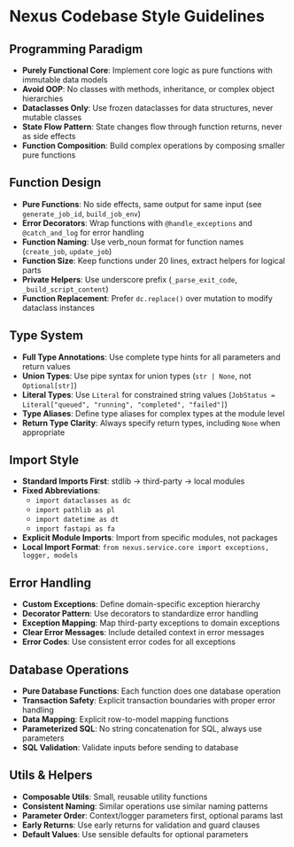 # Nexus Codebase Style Guidelines

## Programming Paradigm
- **Purely Functional Core**: Implement core logic as pure functions with immutable data models
- **Avoid OOP**: No classes with methods, inheritance, or complex object hierarchies
- **Dataclasses Only**: Use frozen dataclasses for data structures, never mutable classes
- **State Flow Pattern**: State changes flow through function returns, never as side effects
- **Function Composition**: Build complex operations by composing smaller pure functions

## Function Design
- **Pure Functions**: No side effects, same output for same input (see `generate_job_id`, `build_job_env`)
- **Error Decorators**: Wrap functions with `@handle_exceptions` and `@catch_and_log` for error handling
- **Function Naming**: Use verb_noun format for function names (`create_job`, `update_job`)
- **Function Size**: Keep functions under 20 lines, extract helpers for logical parts
- **Private Helpers**: Use underscore prefix (`_parse_exit_code`, `_build_script_content`)
- **Function Replacement**: Prefer `dc.replace()` over mutation to modify dataclass instances

## Type System 
- **Full Type Annotations**: Use complete type hints for all parameters and return values
- **Union Types**: Use pipe syntax for union types (`str | None`, not `Optional[str]`)
- **Literal Types**: Use `Literal` for constrained string values (`JobStatus = Literal["queued", "running", "completed", "failed"]`)
- **Type Aliases**: Define type aliases for complex types at the module level
- **Return Type Clarity**: Always specify return types, including `None` when appropriate

## Import Style
- **Standard Imports First**: stdlib -> third-party -> local modules
- **Fixed Abbreviations**:
  - `import dataclasses as dc`
  - `import pathlib as pl`
  - `import datetime as dt`
  - `import fastapi as fa`
- **Explicit Module Imports**: Import from specific modules, not packages
- **Local Import Format**: `from nexus.service.core import exceptions, logger, models`

## Error Handling
- **Custom Exceptions**: Define domain-specific exception hierarchy
- **Decorator Pattern**: Use decorators to standardize error handling
- **Exception Mapping**: Map third-party exceptions to domain exceptions
- **Clear Error Messages**: Include detailed context in error messages
- **Error Codes**: Use consistent error codes for all exceptions

## Database Operations
- **Pure Database Functions**: Each function does one database operation
- **Transaction Safety**: Explicit transaction boundaries with proper error handling
- **Data Mapping**: Explicit row-to-model mapping functions
- **Parameterized SQL**: No string concatenation for SQL, always use parameters
- **SQL Validation**: Validate inputs before sending to database

## Utils & Helpers
- **Composable Utils**: Small, reusable utility functions
- **Consistent Naming**: Similar operations use similar naming patterns
- **Parameter Order**: Context/logger parameters first, optional params last
- **Early Returns**: Use early returns for validation and guard clauses
- **Default Values**: Use sensible defaults for optional parameters